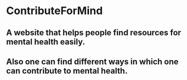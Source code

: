 # ContributeForMind
## A website that helps people find resources for mental health easily.
## Also one can find different ways in which one can contribute to mental health.
